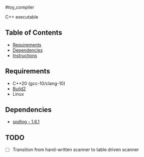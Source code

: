 #toy_compiler

C++ executable

## Table of Contents

* [Requirements](#Requirements)
* [Dependencies](#Dependencies)
* [Instructions](#Instructions)

## Requirements

* C++20 (gcc-10/clang-10)
* [Build2](https://build2.org/)
* Linux

## Dependencies

* [spdlog - 1.6.1](https://github.com/gabime/spdlog)

## TODO

* [ ] Transition from hand-written scanner to table driven scanner
